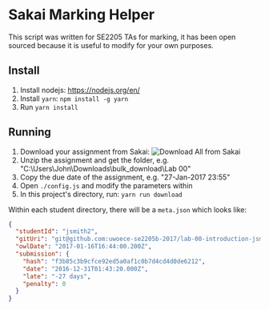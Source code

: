 # Sakai Marking Helper

This script was written for SE2205 TAs for marking, it has been open sourced 
because it is useful to modify for your own purposes. 

## Install

1. Install nodejs: https://nodejs.org/en/
2. Install `yarn`: `npm install -g yarn`
3. Run `yarn install`

## Running

1. Download your assignment from Sakai: 
    ![Download All from Sakai](./download-all.gif)
2. Unzip the assignment and get the folder, e.g. "C:\Users\John\Downloads\bulk_download\Lab 00"
3. Copy the due date of the assignment, e.g. "27-Jan-2017 23:55"
4. Open `./config.js` and modify the parameters within
4. In this project's directory, run: 
  `yarn run download`

Within each student directory, there will be a `meta.json` which looks like: 

```json
{
  "studentId": "jsmith2",
  "gitUri": "git@github.com:uwoece-se2205b-2017/lab-00-introduction-jsmith2.git",
  "owlDate": "2017-01-16T16:44:00.200Z",
  "submission": {
    "hash": "f3b85c3b9cfce92ed5a0af1c0b7d4cd4d0de6212",
    "date": "2016-12-31T01:43:20.000Z",
    "late": "-27 days",
    "penalty": 0
  }
}
```

